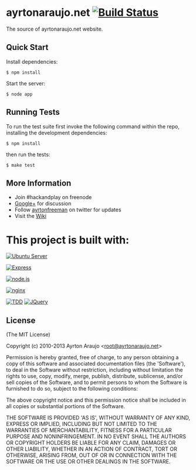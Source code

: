 ayrtonaraujo.net [![Build Status](https://secure.travis-ci.org/ayr-ton/ayrtonaraujo.net.png)](http://travis-ci.org/ayr-ton/ayrtonaraujo.net)
================

The source of ayrtonaraujo.net website.

## Quick Start

 Install dependencies:

    $ npm install

 Start the server:

    $ node app

## Running Tests

To run the test suite first invoke the following command within the repo, installing the development dependencies:

    $ npm install

then run the tests:

    $ make test

## More Information

  * Join #hackandplay on freenode
  * [Google+](http://gplus.to/ayrtonfreeman) for discussion
  * Follow [ayrtonfreeman](http://twitter.com/ayrtonfreeman) on twitter for updates
  * Visit the [Wiki](http://github.com/ayr-ton/ayrtonaraujo.net/wiki)

This project is built with:
===================

[![Ubuntu Server](http://design.canonical.com/wp-content/uploads/2011/03/ubuntu_logo_black-orange.png)](http://www.ubuntu.com/download/server)

[![Express](http://f.cl.ly/items/0V2S1n0K1i3y1c122g04/Screen%20Shot%202012-04-11%20at%209.59.42%20AM.png)](http://expressjs.com/)

[![node.js](http://upload.wikimedia.org/wikipedia/en/a/a7/Nodejs_logo_light.png)](http://nodejs.org/)

[![nginx](http://wiki.nginx.org/images/8/83/Nginx-logo.svg)](http://nginx.org/) 

[![TDD](http://d2o0t5hpnwv4c1.cloudfront.net/767_testDrivenDev/tdd.png)](http://en.wikipedia.org/wiki/Test-driven_development)
[![JQuery](http://jquery.org/wp-content/uploads/2010/01/JQuery_logo_color_onwhite-300x74.png)](http://jquery.org/)

## License 

(The MIT License)

Copyright (c) 2010-2013 Ayrton Araujo &lt;root@ayrtonaraujo.net&gt;

Permission is hereby granted, free of charge, to any person obtaining
a copy of this software and associated documentation files (the
'Software'), to deal in the Software without restriction, including
without limitation the rights to use, copy, modify, merge, publish,
distribute, sublicense, and/or sell copies of the Software, and to
permit persons to whom the Software is furnished to do so, subject to
the following conditions:

The above copyright notice and this permission notice shall be
included in all copies or substantial portions of the Software.

THE SOFTWARE IS PROVIDED 'AS IS', WITHOUT WARRANTY OF ANY KIND,
EXPRESS OR IMPLIED, INCLUDING BUT NOT LIMITED TO THE WARRANTIES OF
MERCHANTABILITY, FITNESS FOR A PARTICULAR PURPOSE AND NONINFRINGEMENT.
IN NO EVENT SHALL THE AUTHORS OR COPYRIGHT HOLDERS BE LIABLE FOR ANY
CLAIM, DAMAGES OR OTHER LIABILITY, WHETHER IN AN ACTION OF CONTRACT,
TORT OR OTHERWISE, ARISING FROM, OUT OF OR IN CONNECTION WITH THE
SOFTWARE OR THE USE OR OTHER DEALINGS IN THE SOFTWARE.



